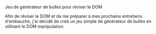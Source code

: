 Jeu de générateur de bulles pour réviser le DOM

Afin de réviser le DOM et de me préparer à mes prochains entretiens d'embauche, j'ai décidé de créé un jeu simple de générateur de bulles en utilisant le DOM manipulation.
